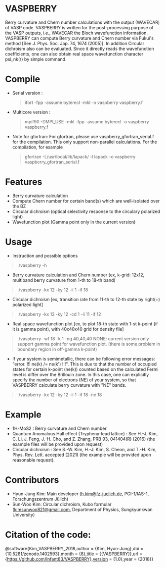 # VASPBERRY
Berry curvature and Chern number calculations with the output (WAVECAR) of VASP code.
VASPBERRY is written for the post-processing purpose of the VASP outputs, i.e., WAVECAR the Bloch wavefunction information. VASPBERRY can compute Berry curvature and Chern number via Fukui's method [See J. Phys. Soc. Jap. 74, 1674 (2005)]. In addition Circular dichroism also can be evaluated. Since it directly reads the wavefunction coefficients, one can also obtain real space wavefunction character psi_nk(r) by simple command.

# Compile
* Serial version : 
    > ifort -fpp -assume byterecl -mkl -o vaspberry vaspberry.f
* Multicore version : 
    > mpif90 -DMPI_USE -mkl -fpp -assume byterecl -o vaspberry vaspberry.f

* Note for gfortran:
    For gfortran, please use vaspberry_gfortran_serial.f for the compilation. This only support non-parallel calculations.
    For the compilation, for example
    > gfortran -L/usr/local/lib/lapack/ -l lapack -o vaspberry vaspberry_gfortran_serial.f

# Features
* Berry curvature calculation
* Compute Chern number for certain band(s) which are well-isolated over the BZ
* Circular dichroism (optical selectivity response to the circulary polarized light)
* Wavefunction plot (Gamma point only in the current version)

# Usage
* Instruction and possible options
> ./vaspberry -h
* Berry curvature calculation and Chern number (ex, k-grid: 12x12, multiband berry curvature from 1-th to 18-th band)
> ./vaspberry -kx 12 -ky 12 -ii 1 -if 18
* Circular dichroism [ex, transition rate from 11-th to 12-th state by right(+) polarized light]
> ./vaspberry -kx 12 -ky 12 -cd 1 -ii 11 -if 12
* Real space wavefunction plot [ex, to plot 18-th state with 1-st k-point (if it is gamma point), with 40x40x40 grid for density file]
> ./vaspberry -wf 18 -k 1 -ng 40,40,40
> NONE: current version only support gamma point for wavefunction plot. (there is some problem in boundary region in off-gamma k-point)
* If your system is semimetallic, there can be following error messages: "error. !!! ne(k) /= ne(k') !!!". This is due to that the number of occupied states for certain k-point (ne(k)) counted based on the calculated Fermi level is differ over the Brillouin zone. In this case, one can explicitly specify the number of electrons (NE) of your system, so that VASPBERRY calculate berry curvature with "NE" bands. 
> ./vaspberry -kx 12 -ky 12 -ii 1 -if 18 -ne 18

# Example
* 1H-MoS2 : Berry curvature and Chern number
* Quantum Anomalous Hall effect (Trypheny-lead lattice) : See H.-J. Kim, C. Li, J. Feng, J.-H. Cho, and Z. Zhang, PRB 93, 041404(R) (2016) (the example files will be provided upon request)
* Circular dichroism : See S.-W. Kim, H.-J. Kim, S. Cheon, and T.-H. Kim, Phys. Rev. Lett. accepted (2021) (the example will be provided upon reasonable request).

# Contributors
* Hyun-Jung Kim: Main developer (h.kim@fz-juelich.de, PGI-1/IAS-1, Forschungszentrum Jülich)
* Sun-Woo Kim: Circular dichroism, Kubo formular (kimsunwoo821@gmail.com, Department of Physics, Sungkyunkwan University)

# Citation of the code:
@software{Kim_VASPBERRY_2018,author = {Kim, Hyun-Jung},doi = {10.5281/zenodo.1402593},month = {8},title = {{VASPBERRY}},url = {https://github.com/Infant83/VASPBERRY},version = {1.0},year = {2018}}
